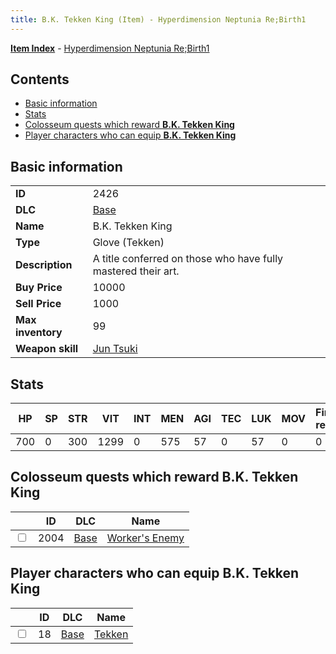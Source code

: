 ```yaml
---
title: B.K. Tekken King (Item) - Hyperdimension Neptunia Re;Birth1
---
```


[**Item Index**](/neptunia/rb1/item/index.html) - [Hyperdimension Neptunia Re;Birth1](/neptunia/rb1)

## Contents

- [Basic information](#basic-information)
- [Stats](#stats)
- [Colosseum quests which reward **B.K. Tekken King**](#colosseum-quests-which-reward-bk-tekken-king)
- [Player characters who can equip **B.K. Tekken King**](#player-characters-who-can-equip-bk-tekken-king)
## Basic information

|   |   |
| -- | -- |
| **ID** | 2426 |
| **DLC** | [Base](/neptunia/rb1/dlc/1-base.html) |
| **Name** | B.K. Tekken King |
| **Type** | Glove (Tekken) |
| **Description** | A title conferred on those who have fully mastered their art. |
| **Buy Price** | 10000 |
| **Sell Price** | 1000 |
| **Max inventory** | 99 |
| **Weapon skill** | [Jun Tsuki](/neptunia/rb1/skill/1-2903-jun-tsuki.html) |


## Stats

| HP | SP | STR | VIT | INT | MEN | AGI | TEC | LUK | MOV | Fire res. | Ice res. | Wind res. | Lightning res. |
| -- | -- | --- | --- | --- | --- | --- | --- | --- | --- | --------- | -------- | --------- | -------------- |
| 700 | 0 | 300 | 1299 | 0 | 575 | 57 | 0 | 57 | 0 | 0 | 0 | 0 | 0 |


## Colosseum quests which reward **B.K. Tekken King**

|    | ID | DLC | Name |
| -- | -- | --- | ---- |
| <input type="checkbox" id="rb1-colosseum-1-2004" class="trackbox" /> | 2004 | [Base](/neptunia/rb1/dlc/1-base.html) | [Worker's Enemy](/neptunia/rb1/colosseum/1-2004-workers-enemy.html) |


## Player characters who can equip **B.K. Tekken King**

|    | ID | DLC | Name |
| -- | -- | --- | ---- |
| <input type="checkbox" id="rb1-player-1-18" class="trackbox" /> | 18 | [Base](/neptunia/rb1/dlc/1-base.html) | [Tekken](/neptunia/rb1/player/1-18-tekken.html) |
